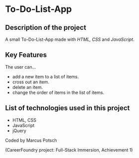 # To-Do-List-App

## Description of the project

A small To-Do-List-App made with _HTML, CSS_ and _JavaScript_.

## Key Features

The user can...

- add a new item to a list of items.
- cross out an item.
- delete an item.
- change the order of items in the list of items.

## List of technologies used in this project

- HTML, CSS
- JavaScript
- jQuery

Coded by Marcus Potsch

(CareerFoundry project: Full-Stack Immersion, Achievement 1)
